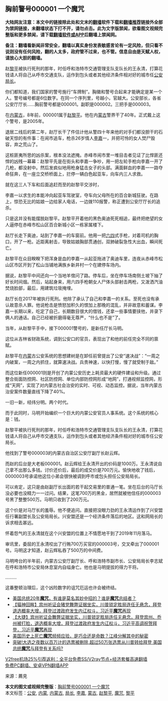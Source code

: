  <h2>胸前警号000001 一个魔咒</h2> <p class="notice"><b>大陆网友注意：本文中的链接除此处和文末的<a href="https://github.com/bannedbook/fanqiang" >翻墙</a>软件下载和<a href="https://github.com/killgcd/justmysocks/blob/master/README.md">翻墙推荐</a>链接外全部为禁网链接，未翻墙状态下打不开，请勿点击。此为文字版禁闻，欲看图文视频完整版和更多禁闻，请下载<a href="https://github.com/bannedbook/fanqiang">翻墙软件或APP</a>后翻墙上禁闻网。</p><p>备注：翻墙看新闻非常安全，翻墙以真实身份发表敏感言论有一定风险，但只看不说则没有任何风险，翻的人太多，政府管不过来，也不管。信息自由是天赋人权，请放心大胆的翻墙。</b></p>  <div class="entry"> <p id="summary">赵<a href="https://www.bannedbook.org/bnews/tag/%e9%bb%8e%e5%b9%b3/" class="st_tag internal_tag" rel="tag" title="标签 黎平 下的日志">黎平</a>被执行死刑的那年，时任呼和浩特市交通管理支队支队长的王永清，打算花钱请人将自己从呼市交通支队，运作到包头或者其他经济条件相对好的城市任<a href="https://www.bannedbook.org/bnews/tag/%e5%85%ac%e5%ae%89/" class="st_tag internal_tag" rel="tag" title="标签 公安 下的日志">公安</a><a href="https://www.bannedbook.org/bnews/tag/%E5%B1%80%E9%95%BF/" class="st_tag internal_tag" rel="tag" title="标签 局长 下的日志">局长</a>。</p> <p id="conimg">你们都知道，我们国家的警号施行“车牌制”。胸徽和警号合起来才能确定是某一个人。警号编号都是6位数字。在同一个序列里，号越小，官越大。公安部长，各省公安厅厅长……胸前警号都是000001。副职是000002。三把手是000003。</p> <p>在<a href="https://www.bannedbook.org/bnews/tag/%e5%86%85%e8%92%99%e5%8f%a4/" class="st_tag internal_tag" rel="tag" title="标签 内蒙古 下的日志">内蒙古</a>，8年前，000001属于<a href="https://www.bannedbook.org/bnews/tag/%e8%b5%b5%e9%bb%8e%e5%b9%b3/" class="st_tag internal_tag" rel="tag" title="标签 赵黎平 下的日志">赵黎平</a>。他在内<a href="https://www.bannedbook.org/bnews/tag/%e8%92%99%e5%8f%a4/" class="st_tag internal_tag" rel="tag" title="标签 蒙古 下的日志">蒙古</a>警界干了40年。正式戴上这个警号，是2005年。</p> <p>退居二线后的第二年，赵厅长干了件估计他从警四十年来他的对手们都没胆干的石破天惊的有件事：在闹市追车，枪杀26岁情人<a href="https://www.bannedbook.org/bnews/tag/%e6%9d%8e%e5%98%89/" class="st_tag internal_tag" rel="tag" title="标签 李嘉 下的日志">李嘉</a>一，并把可怜的女人焚尸毁容，弃之荒山了。</p> <p>这桩匪夷所思的凶杀案，根本没法遮掩。赤峰市闹市里一堆目击者见证了比悍匪还悍的凶残一幕幕：赵黎平先是在街头和李嘉一争吵，用一把左轮手枪向李嘉一开了几枪，都没射中。然后发疯似地用枪身猛击女子的头部。满面鲜血的李嘉一一路夺命狂奔，在一座立交桥桥面上，拦停一辆白色起亚车，向车内三人求救。</p> <p>就在这三人下车和后面追赶而至的赵黎平交涉时，</p> <p>李嘉一以求生的本能冲向起亚车驾驶室，夺车向父母所在的百合新城狂驶。在路上，惊恐无比的姑娘一边给家人电话，一边拨110报警，称正遭到公安厅厅长的追杀。</p>  <p>只是这并没有能摆脱赵黎平。赵黎平开着他的黑色奥迪死死相追，最终把绝望的女人逼停在赤峰市松山区百合新城小区一栋家属楼下。</p> <p>赵厅长走下奥迪，站到了李嘉一的车窗前。他用一把<span class='wp_keywordlink'><a href="https://www.bannedbook.org/forum2/topic2509.html" title="《中国六四真相》" target="_blank">六四</a></span>式手枪，对着司机的胸口，开了一枪。近距离射击，导致姑娘胸部贯通创，双肺破裂急性大出血，瞬间死亡。</p> <p>赵黎平在众目睽睽下把浑身是血的李嘉一从起亚拖进了奥迪车里，连夜从赤峰市松山区市区开到了松山当铺地满族乡新井村一个在建停车场内。</p> <p>据说，赵黎平中间还向一个当地羊倌问了路。停车后，坐在停车场南侧土坡下抽了好长时间烟。然后，站起身来，用六四手枪朝女人尸体头部射击两枪，又泼洒汽油焚烧脸部，最后，用建筑垃圾掩埋。</p> <p>赵厅长在2017年被执行死刑。他除了承认了自己和李嘉一的关系。至死也没有承认故意杀人罪。他说枪击是愤怒加积久的恨加上那晚的混乱，并非故意和蓄谋。李嘉一长期以来，吃定了自己，长期数目很大的借钱，还拿一些事情要挟他，并录下俩人的通话。自己已经被折磨得毫无尊严，“什么也不是”了。</p> <p>当年，从赵黎平手中，接下000001警号的，是新任厅长马明。</p> <p>这位从吉林省财政系统，调到公安口的官员，表现出了和他的前任完全不同的禀赋。</p>  <p>赵黎平在<a href="https://www.bannedbook.org/bnews/tag/%e5%86%85%e8%92%99/" class="st_tag internal_tag" rel="tag" title="标签 内蒙 下的日志">内蒙</a>古公安系统的思想建树是在卸任前曾提出了公安“速决战”：“一周之内破案，一周之内抓住，就算速决战。兵贵神速，以快打慢，慢了就受制于敌。”</p> <p>而这位新任000001则是开创了内蒙公安历史上耗资最大的硬件建设和升级。通过整合街面防控网、社区防控网、单位内部防控网形成“地网”，打通视频监控网，形成“天网”，实现了对内蒙古社会治安的实时、可视、动态监控。据说，当年内蒙古治安案件数量直线下降了40%。</p> <p>一旧一新，经纬分明。两个时代。</p> <p>而于此同时，马明开始编织一个巨大的内蒙公安官员人事系统。这个系统的核心是：钱。</p> <p>赵黎平被执行死刑的那年，时任呼和浩特市交通管理支队支队长的王永清，打算花钱请人将自己从呼市交通支队，运作到包头或者其他经济条件相对好的城市任公安局长。</p> <p>他找到了警号000003的内蒙古自治区公安厅副厅长赵云辉。</p> <p>而赵的后台是大老板000001。赵云辉给王永清开出的价码是1000万。王永清说自己拿不出那么多钱。讨价还价后，最后的成交价是700万元。愉快地收了钱后，0000003号承诺他这位小弟会很快被调到呼市或包头担任公安局局长。</p>  <p>可以肯定，这只是由赵副厅长出面的若干起交易里的普通一笔。坐在后台的马厅长没必要也没精力一一过问。结果，这笔700万的黑金，居然就被他信任的000003号黑了整整500万。马明只收到了200万元。</p> <p>这个价是对马厅长的羞辱。他不便追问。直接把没眼力劲的王永清运作到了兴安盟任行署副盟长及公安局局长。兴安盟还是一个经济条件落后的地区。这和网局长的诉求相去甚远。</p> <p>怀着怨气的王永清就在这个兴安盟的位置上不情愿地干到了2019年11月落马。</p> <p>审讯里，委屈的王永清咬出了行贿700万买官的000003号，交叉牵出了000001号。马明这才知道，赵云辉私吞了500万的中间费。</p> <p>马明垮台的半年前，内蒙古公安厅副厅长、呼和浩特市副市长、公安局局长李志斌在呼和浩特市公安局休息室内自缢身亡。他也是马明提拔的得力干将。</p> <p>………</p> <p>这番整顿治理后，这个凶险数字的诅咒厄运也许会被终结。</p>  <ul class='op-related-articles' title='相关阅读'> <li><a href='https://www.bannedbook.org/bnews/bannedvideo/20201128/1438735.html' target='_blank'>美国总统20年<b>魔咒</b>，有谁是莫名其妙中招的？谁是<b>魔咒</b>总结者？</a></li> <li><a href='https://www.bannedbook.org/bnews/bannedvideo/20201127/1438028.html' target='_blank'>【猫神回眸】宾州听证会猪党舞弊证据坐实，川普锁定胜局连任无悬念，拜登退选概率大增，拜登过渡政府发生内讧权斗，习近平<b>魔咒</b>再现</a></li> <li><a href='https://www.bannedbook.org/bnews/bannedvideo/20201127/1437764.html' target='_blank'>【大捷】宾州听证会舞弊证据坐实，川普锁定胜局连任无悬念，拜登宾州、乔州被打脸，退选概率大增，拜登过渡政府发生内讧权斗，习近平高调祝贺拜登，习近平<b>魔咒</b>再现</a></li> <li><a href='https://www.bannedbook.org/bnews/bannedvideo/20201127/1437737.html' target='_blank'>美国历史上死亡<b>魔咒</b>频频应验，是巧合还是命数？江峰分解其中的秘密</a></li> <li><a href='https://www.bannedbook.org/bnews/bannedvideo/20201111/1435503.html' target='_blank'>突破!大选之夜数以百万计的选票被删除,超过50万张选票从川普转给拜登 美国总统<b>魔咒</b>与拜登有关系吗?</a></li> </ul> <p class="texttj"> <a href="https://www.bannedbook.org/forum23/topic22702.html" target="_blank">V2free机场25%引荐返利：全平台免费SS/V2ray节点+经济套餐高速翻墙</a><br/> <a href="https://github.com/bannedbook/fanqiang/wiki/%E7%A6%81%E9%97%BB%E7%BD%91%E5%AE%89%E5%8D%93%E7%BF%BB%E5%A2%99%E6%96%B0%E9%97%BBAPP" target="_blank">免费PC翻墙、安卓VPN翻墙APP</a></p><p> 来源：薦見 </p><a name='sharetosocial'></a>       <div><b>本文的图文或视频完整版</b>：<a href='https://www.bannedbook.org/bnews/comments/20201201/1439958.html'>胸前警号000001 一个魔咒</a></div>  </div><!--END ENTRY--> <div class="postfooter"> <div>本文标签：<a href="https://www.bannedbook.org/bnews/tag/%e5%85%ac%e5%ae%89/" rel="tag">公安</a>, <a href="https://www.bannedbook.org/bnews/tag/%e5%86%85%e8%92%99/" rel="tag">内蒙</a>, <a href="https://www.bannedbook.org/bnews/tag/%e5%86%85%e8%92%99%e5%8f%a4/" rel="tag">内蒙古</a>, <a href="https://www.bannedbook.org/bnews/tag/%E5%B1%80%E9%95%BF/" rel="tag">局长</a>, <a href="https://www.bannedbook.org/bnews/tag/%e6%9d%8e%e5%98%89/" rel="tag">李嘉</a>, <a href="https://www.bannedbook.org/bnews/tag/%e8%92%99%e5%8f%a4/" rel="tag">蒙古</a>, <a href="https://www.bannedbook.org/bnews/tag/%e8%b5%b5%e9%bb%8e%e5%b9%b3/" rel="tag">赵黎平</a>, <a href="https://www.bannedbook.org/bnews/tag/%E9%AD%94%E5%92%92/" rel="tag">魔咒</a>, <a href="https://www.bannedbook.org/bnews/tag/%e9%bb%8e%e5%b9%b3/" rel="tag">黎平</a></div>  </div><!--END POSTFOOTER--> 